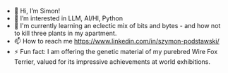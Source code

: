 - 👋 Hi, I’m Simon!
- 👀 I’m interested in LLM, AI/HI, Python
- 🌱 I'm currently learning an eclectic mix of bits and bytes - and how not to kill three plants in my apartment.
- 📫 How to reach me https://www.linkedin.com/in/szymon-podstawski/
- ⚡ Fun fact: I am offering the genetic material of my purebred Wire Fox Terrier, valued for its impressive achievements at world exhibitions.
<!---
szymon-podstawski/szymon-podstawski is a ✨ special ✨ repository because its `README.md` (this file) appears on your GitHub profile.
You can click the Preview link to take a look at your changes.
--->
